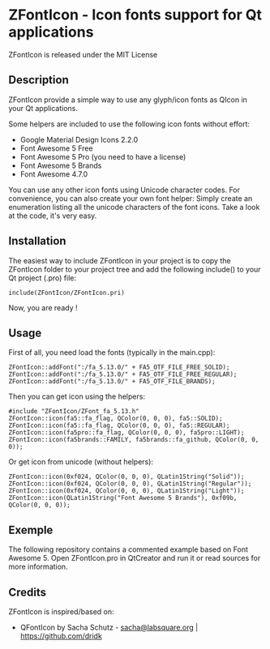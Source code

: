 # ZFontIcon - Icon fonts support for Qt applications
ZFontIcon is released under the MIT License

## Description
ZFontIcon provide a simple way to use any glyph/icon fonts as QIcon in your Qt applications.

Some helpers are included to use the following icon fonts without effort:
- Google Material Design Icons 2.2.0
- Font Awesome 5 Free
- Font Awesome 5 Pro (you need to have a license)
- Font Awesome 5 Brands
- Font Awesome 4.7.0

You can use any other icon fonts using Unicode character codes.
For convenience, you can also create your own font helper: Simply create an enumeration listing all the unicode characters of the font icons. Take a look at the code, it's very easy.


## Installation
The easiest way to include ZFontIcon in your project is to copy the ZFontIcon folder to your project tree and add the following include() to your Qt project (.pro) file:

    include(ZFontIcon/ZFontIcon.pri)

Now, you are ready !


## Usage
First of all, you need load the fonts (typically in the main.cpp):

    ZFontIcon::addFont(":/fa_5.13.0/" + FA5_OTF_FILE_FREE_SOLID);
    ZFontIcon::addFont(":/fa_5.13.0/" + FA5_OTF_FILE_FREE_REGULAR);
    ZFontIcon::addFont(":/fa_5.13.0/" + FA5_OTF_FILE_BRANDS);

Then you can get icon using the helpers:

    #include "ZFontIcon/ZFont_fa_5.13.h"
    ZFontIcon::icon(fa5::fa_flag, QColor(0, 0, 0), fa5::SOLID);
    ZFontIcon::icon(fa5::fa_flag, QColor(0, 0, 0), fa5::REGULAR);
    ZFontIcon::icon(fa5pro::fa_flag, QColor(0, 0, 0), fa5pro::LIGHT);
    ZFontIcon::icon(fa5brands::FAMILY, fa5brands::fa_github, QColor(0, 0, 0));

Or get icon from unicode (without helpers):

    ZFontIcon::icon(0xf024, QColor(0, 0, 0), QLatin1String("Solid"));
    ZFontIcon::icon(0xf024, QColor(0, 0, 0), QLatin1String("Regular"));
    ZFontIcon::icon(0xf024, QColor(0, 0, 0), QLatin1String("Light"));
    ZFontIcon::icon(QLatin1String("Font Awesome 5 Brands"), 0xf09b, QColor(0, 0, 0));


## Exemple
The following repository contains a commented example based on Font Awesome 5.
Open ZFontIcon.pro in QtCreator and run it or read sources for more information.


## Credits
ZFontIcon is inspired/based on:
- QFontIcon by Sacha Schutz - sacha@labsquare.org | https://github.com/dridk

